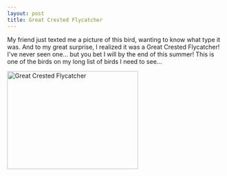 ```yaml
---
layout: post
title: Great Crested Flycatcher
---
```


My friend just texted me a picture of this bird, wanting to know what type it was. And to my great surprise, I realized it was a Great Crested Flycatcher! I've never seen one... but you bet I will by the end of this summer! This is one of the birds on my long list of birds I need to see...

<img src="https://lh3.googleusercontent.com/_4TvGkHiFzGcXVWhSiRIYcu06rm02_kAYy5nXrGOoao=s625-no" alt="Great Crested Flycatcher" style="width:304px;height:228px;">